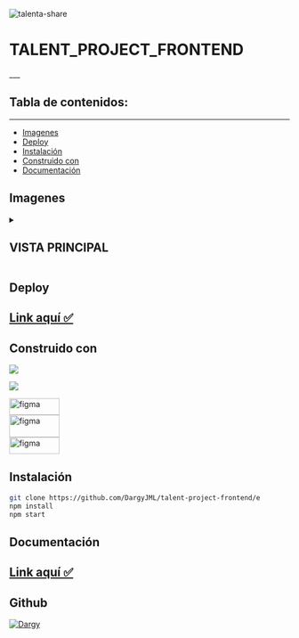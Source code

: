 
![talenta-share](https://user-images.githubusercontent.com/90289472/197649621-6314483e-454e-4e61-9ecf-a06ec4bd02c3.jpg)



<h1> 
 TALENT_PROJECT_FRONTEND
</h1>                                              
 ___

 ## Tabla de contenidos:
---

- [Imagenes](#imagenes)  
- [Deploy](#deploy) 
- [Instalación](#instalación)                                                  
- [Construido con](#construido-con) 
- [Documentación](#documentación)                                                 
 
                                                   
## Imagenes                                                
                                                   
<details>      
 
  <summary> <h2> VISTA PRINCIPAL</h2></summary>

                                                   
<h2> 
 Formulario de crear
</h2>
                                
![Captura de pantalla de 2022-10-24 18-11-11](https://user-images.githubusercontent.com/90289472/197652412-1298b367-8510-409d-9ea5-1aa270e20848.png)

                                               
 ___
                                                                                                               
<h2> 
 creacion de un nuevo dato
</h2>
                                
![Captura de pantalla de 2022-10-24 18-12-06](https://user-images.githubusercontent.com/90289472/197652697-4ca35b48-e830-4e21-b04d-3ff0da43fce7.png)

                              
 ___      
 
 <h2> 
 formulario de editar
</h2>
                                                   
  ![Captura de pantalla de 2022-10-24 18-14-39](https://user-images.githubusercontent.com/90289472/197653218-b8a34168-b752-47f6-b3e7-80fe1705ca93.png)

                  
 ___                                                   
                                                   
 <h2> 
 Mensaje de usuario editado
</h2>
                                                   
![Captura de pantalla de 2022-10-24 18-14-55](https://user-images.githubusercontent.com/90289472/197652957-c7e1f896-63d7-4994-94ab-082dd1c13b5f.png)

                                                
 ___                                                   
                                                   
 <h2> 
 Boton de eliminar 
</h2>
                                                   
![Captura de pantalla de 2022-10-24 18-15-51](https://user-images.githubusercontent.com/90289472/197653002-bb4f2107-66aa-42ad-9fa4-fd1cf47cba23.png)


 ___                                                   
                                                   
 <h2> 
 Mensaje de dato eliminado
</h2>
    
![Captura de pantalla de 2022-10-24 18-16-06](https://user-images.githubusercontent.com/90289472/197653068-c7a2b65a-c181-427e-b3e4-ab1a311dda09.png)
                                     
                                
                                                   
</details>
                                                   
   
                                                   
## Deploy
                                                   
<h2> <a href="http://talent-project-frontend.vercel.app/"> Link aquí ✅ </a> </h2>
                                                   
                                        
## Construido con                                                                                                    
<img  src="https://img.shields.io/badge/React-20232A?style=for-the-badge&logo=react&logoColor=61DAFB"/> </p>                                               <img  src="https://img.shields.io/badge/JavaScript-F7DF1E?style=for-the-badge&logo=javascript&logoColor=black"/> </p>
<a href="https://www.figma.com/" target="_blank" rel="noreferrer"> <img src="https://miro.medium.com/max/3164/1*80J2Wa21DYXxMbbtBziJHg.png" alt="figma" width="90" height="30"/> </a> <br>
<a href="https://www.figma.com/" target="_blank" rel="noreferrer"> <img src="https://camo.githubusercontent.com/3bbcf0b82c285f69c513140b05e2f686a1f3fb1792164fe45b32bb74295a96c7/68747470733a2f2f7261772e6769746875622e636f6d2f7377656574616c657274322f7377656574616c657274322f6d61737465722f6173736574732f7377616c322d6c6f676f2e706e67" alt="figma" width="90" height="40"/> </a> <br>
<a href="https://www.figma.com/" target="_blank" rel="noreferrer"> <img src="https://miro.medium.com/max/640/1*gIAzcGWffRV7bNSCU6NEUw.png" alt="figma" width="90" height="30"/> </a> <br>


## Instalación

```bash
git clone https://github.com/DargyJML/talent-project-frontend/e
npm install 
npm start 
```

## Documentación

<h2> <a href="https://phase-lotus-147.notion.site/Documentation-talent-project-f63d3c181eb84469b793fad0a837321f"> Link aquí ✅ </a> </h2>

## Github                                                 
[![Dargy](https://avatars.githubusercontent.com/u/90289472?size=60)](https://github.com/DargyJML) 
